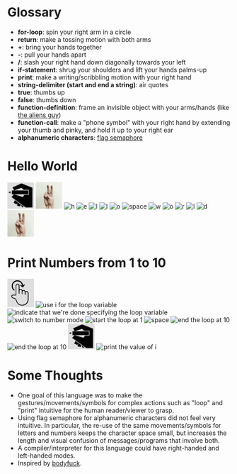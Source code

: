 # Glossary
* **for-loop**: spin your right arm in a circle
* **return**: make a tossing motion with both arms
* **+**: bring your hands together
* **-**: pull your hands apart
* **/**: slash your right hand down diagonally towards your left
* **if-statement**: shrug your shoulders and lift your hands palms-up
* **print**: make a writing/scribbling motion with your right hand
* **string-delimiter (start and end a string)**: air quotes
* **true**: thumbs up
* **false**: thumbs down
* **function-definition**: frame an invisible object with your arms/hands (like [the aliens guy](http://i.imgur.com/h5Wagt2.jpg))
* **function-call**: make a "phone symbol" with your right hand by extending your thumb and pinky, and hold it up to your right ear
* **alphanumeric characters**: [flag semaphore](https://en.wikipedia.org/wiki/Flag_semaphore)

# Hello World

<img title="print" src="gestures/print.png" width="60"/>
<img title="start string" src="gestures/string-delimiter.gif" width="60"/>
<img title="h" src="https://cdn.rawgit.com/oshoham/gestural-programming-language/master/gestures/s_h.svg" height="60"/>
<img title="e" src="https://cdn.rawgit.com/oshoham/gestural-programming-language/master/gestures/s_e.svg" height="60"/>
<img title="l" src="https://cdn.rawgit.com/oshoham/gestural-programming-language/master/gestures/s_l.svg" height="60"/>
<img title="l" src="https://cdn.rawgit.com/oshoham/gestural-programming-language/master/gestures/s_l.svg" height="60"/>
<img title="o" src="https://cdn.rawgit.com/oshoham/gestural-programming-language/master/gestures/s_o.svg" height="60">
<img title="space" src="https://cdn.rawgit.com/oshoham/gestural-programming-language/master/gestures/s_space.svg" height="60">
<img title="w" src="https://cdn.rawgit.com/oshoham/gestural-programming-language/master/gestures/s_w.svg" height="60"/>
<img title="o" src="https://cdn.rawgit.com/oshoham/gestural-programming-language/master/gestures/s_o.svg" height="60"/>
<img title="r" src="https://cdn.rawgit.com/oshoham/gestural-programming-language/master/gestures/s_r.svg" height="60"/>
<img title="l" src="https://cdn.rawgit.com/oshoham/gestural-programming-language/master/gestures/s_l.svg" height="60"/>
<img title="d" src="https://cdn.rawgit.com/oshoham/gestural-programming-language/master/gestures/s_d.svg" height="60"/>
<img title="end string" src="gestures/string-delimiter.gif" height="60"/>

# Print Numbers from 1 to 10

<img title="start a loop" src="gestures/loop.png" width="60"/>
<img title="use i for the loop variable" src="https://cdn.rawgit.com/oshoham/gestural-programming-language/master/gestures/s_i.svg" height="60"/>
<img title="indicate that we're done specifying the loop variable" src="https://cdn.rawgit.com/oshoham/gestural-programming-language/master/gestures/s_space.svg" height="60"/>
<img title="switch to number mode" src="https://cdn.rawgit.com/oshoham/gestural-programming-language/master/gestures/s_num.svg" height="60"/>
<img title="start the loop at 1" src="https://cdn.rawgit.com/oshoham/gestural-programming-language/master/gestures/s_a.svg" height="60"/>
<img title="space" src="https://cdn.rawgit.com/oshoham/gestural-programming-language/master/gestures/s_space.svg" height="60"/>
<img title="end the loop at 10" src="https://cdn.rawgit.com/oshoham/gestural-programming-language/master/gestures/s_a.svg" height="60"/>
<img title="end the loop at 10" src="https://cdn.rawgit.com/oshoham/gestural-programming-language/master/gestures/s_k.svg" height="60"/>
<img title="start the print statement" src="gestures/print.png" width="60"/>
<img title="print the value of i" src="https://cdn.rawgit.com/oshoham/gestural-programming-language/master/gestures/s_i.svg" height="60"/>

# Some Thoughts

* One goal of this language was to make the gestures/movements/symbols for complex actions such as "loop" and "print" intuitive for the human reader/viewer to grasp.
* Using flag semaphore for alphanumeric characters did not feel very intuitive. In particular, the re-use of the same movements/symbols for letters and numbers keeps the character space small, but increases the length and visual confusion of messages/programs that involve both.
* A compiler/interpreter for this language could have right-handed and left-handed modes.
* Inspired by [bodyfuck](http://esoteric.codes/post/124835785498/bodyfuck-gestural-code).
